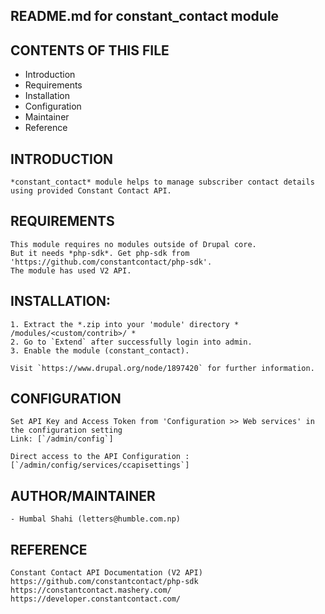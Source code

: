 README.md for constant_contact module
-------------------------------------

CONTENTS OF THIS FILE
---------------------
 * Introduction
 * Requirements
 * Installation
 * Configuration
 * Maintainer
 * Reference
 
INTRODUCTION
------------
	*constant_contact* module helps to manage subscriber contact details 
	using provided Constant Contact API.

REQUIREMENTS
------------
	This module requires no modules outside of Drupal core. 
	But it needs *php-sdk*. Get php-sdk from 'https://github.com/constantcontact/php-sdk'. 
	The module has used V2 API.  

INSTALLATION:
------------
	1. Extract the *.zip into your 'module' directory * /modules/<custom/contrib>/ *
	2. Go to `Extend` after successfully login into admin.
	3. Enable the module (constant_contact).
	
	Visit `https://www.drupal.org/node/1897420` for further information.

CONFIGURATION
-------------
	Set API Key and Access Token from 'Configuration >> Web services' in the configuration setting 
 	Link: [`/admin/config`]

	Direct access to the API Configuration : [`/admin/config/services/ccapisettings`] 

AUTHOR/MAINTAINER
------------------
	- Humbal Shahi (letters@humble.com.np)

REFERENCE
---------
	Constant Contact API Documentation (V2 API)
	https://github.com/constantcontact/php-sdk
	https://constantcontact.mashery.com/
	https://developer.constantcontact.com/